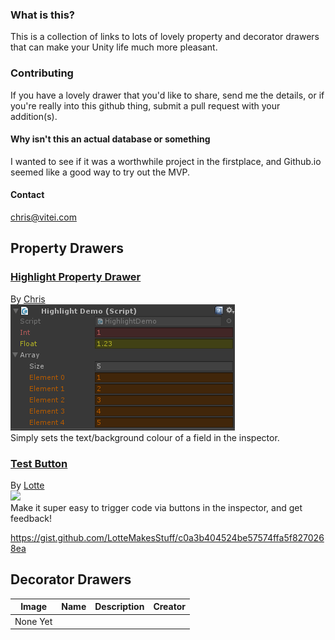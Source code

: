 
### What is this?

This is a collection of links to lots of lovely property and decorator drawers that can make your Unity life much more pleasant.

### Contributing
If you have a lovely drawer that you'd like to share, send me the details, or if you're really into this github thing, submit a pull request with your addition(s).

#### Why isn't this an actual database or something
I wanted to see if it was a worthwhile project in the firstplace, and Github.io seemed like a good way to try out the MVP.

#### Contact
chris@vitei.com

## Property Drawers

### [Highlight Property Drawer](https://gist.github.com/fishtopher/f0caa8bd2c5cc5ed825c7c348dbe8908)
By [Chris](https://github.com/fishtopher/)  
![Image](Images/HighlightPropertyDrawer.png)  
Simply sets the text/background colour of a field in the inspector.  
 
 ### [Test Button](https://gist.github.com/LotteMakesStuff/dd785ff49b2a5048bb60333a6a125187)
 By [Lotte](https://gist.github.com/LotteMakesStuff/)  
 ![](https://gist.githubusercontent.com/LotteMakesStuff/dd785ff49b2a5048bb60333a6a125187/raw/b3f1633db509027782ac0d626c7db07e76177c08/demo.gif)  
 Make it super easy to trigger code via buttons in the inspector, and get feedback!
 
 https://gist.github.com/LotteMakesStuff/c0a3b404524be57574ffa5f8270268ea

## Decorator Drawers

Image | Name | Description | Creator
---|---|---|---
None Yet | | | 




